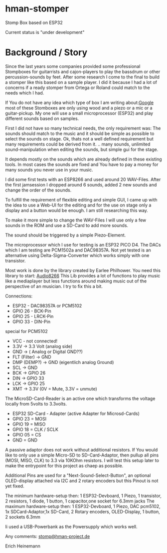 # hman-stomper
Stomp Box based on ESP32

Current status is "under development"

# Background / Story
Since the last years some companies provided some professional Stompboxes for guitarrists and cajon-players to play the bassdrum or other percussion-sounds by feet.
After some research I come to the final to build a stomper like this based on a sample player.
I did it because I had a lot of concerns if a ready stomper from Ortega or Roland could match to the needs which I had.

If You do not have any idea which type of box I am writing about:[Google](https://www.google.de/search?client=firefox-b-ab&dcr=0&biw=1440&bih=805&tbm=isch&sa=1&ei=w9ltWsfpJsH3kwXo35KYCg&q=stompbox+wood&oq=stompbox+wood&gs_l=psy-ab.3...102477.103193.0.103405.5.5.0.0.0.0.81.359.5.5.0....0...1c.1.64.psy-ab..0.2.153...0j0i30k1j0i19k1j0i30i19k1.0.5D-yvMPc-pk) most of these Stomboxes are only using wood and a piezo or a mic or a guitar-pickup.
My one will use a small microprocessor (ESP32) and play different sounds based on samples.

First I did not have so many technical needs, the only requirement was: The sounds should match to the music and it should be simple as possible to select the sounds on stage.
Ok, thats not a well defined requirement but many requirements could be derived from it.
.. many sounds, unlimited sound-manipulation when editing the sounds, but simple gui for the stage.

It depends mostly on the sounds which are already defined in these existing tools. 
In most cases the sounds are fixed and You have to pay a money for many sounds you never use in your music.

I did some first tests with an ESP8266 and used around 20 WAV-Files.
After the first jamsession I dropped around 6 sounds, added 2 new sounds and change the order of the sounds.

To fulfill the requirement of flexible editing and simple GUI, I came up with the idea to use a Web-UI for the editing and for the use on stage only a display and a button would be enough.
I am still researching this way.

To make it more simple to change the WAV-Files I will use only a few sounds in the ROM and use a SD-Card to add more sounds.

The sound should be triggered by a simple Piezo-Element.

The microprocessor which I use for testing is an ESP32 PICO D4. The DACs which I am testing are PCM1502a and DAC98357A.
Not yet tested is an alternative using Delta-Sigma-Converter which works simply with one transistor.

Most work is done by the library created by Earlee Philhower. You need this library to start: [Audio8266](https://github.com/earlephilhower/ESP8266Audio) This Lib provides a lot of functions to play music like a mediaplayer but less functions around making music out of the perspective of an musician. I try to fix this a bit.

Connections:
- ESP32 - DAC98357A or PCM5102
- GPIO 26  - BCK-Pin  
- GPIO 25  - LRCK-Pin 
- GPIO 33  - DIN-Pin 
 
 special for PCM5102 
- VCC - not connected!
- 3.3V -> 3.3 Volt (analog side)
- GND -> ( Analog or Digital GND??)
- FLT (Filter)  -> GND
- DMP (DEMP?) -> GND (eigentlich analog Ground)
- SCL -> GND
- BCK -> GPIO 26
- DIN  -> GPIO 33
- LCK -> GPIO 25
- XMT -> 3.3V (0V = Mute, 3.3V = unmute)

The MicroSD-Card-Reader is an active one which transforms the voltage locally from 5volts to 3.3volts.
- ESP32    SD-Card - Adapter (active Adapter for Microsd-Cards)
- GPIO 23 = MOSI
- GPIO 19 = MISO
- GPIO 18 = CLK / SCLK
- GPIO 05 = CS
- GND = GND


A passive adaptor does not work without additional resistors. If You would like to only use a simple Micro-SD to SD-Card-Adaptor, then pullup all pins (MOSI, MISO, CLK) to 3.3 via 10KOhm resistors.
I will test this setup later to make the entrypoint for this project as chaep as possible. 

Additional Pins are used for a "Next-Sound-Select-Button", an optional OLED-display attached via I2C and 2 rotary encoders but this Pinout is not yet fixed.

The minimum hardware-setup then: 1 ESP32-Devboard, 1 Piezo, 1 transistor, 2 resistors, 1 diode, 1 button, 1 capacitor,one socket for 6.3mm jacks
The maximum hardware-setup then: 1 ESP32-Devboard, 1 Piezo, DAC pcm5102, 1x SDCard-Adaptor,1x SD-Card, 2 Rotary encoders, OLED-Display, 1 button, 2 sockets 6.3mm

Ii used a USB-Powerbank as the Powersupply which works well.

Any comments:
stomp@hman-project.de

Erich Heinemann
